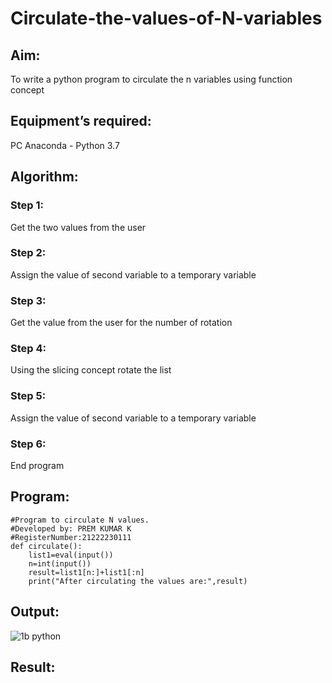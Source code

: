 # Circulate-the-values-of-N-variables


## Aim:

To write a python program to circulate the n variables using function concept

## Equipment’s required:

PC
Anaconda - Python 3.7

## Algorithm: 

### Step 1:

 Get the two values from the user

### Step 2: 

Assign the value of second variable to a temporary variable


### Step 3:

Get the value from the user for the number of rotation

### Step 4:

Using the slicing concept rotate the list

### Step 5:

Assign the value of second variable to a temporary variable


### Step 6:

 End program
 
## Program:
```
#Program to circulate N values.
#Developed by: PREM KUMAR K 
#RegisterNumber:21222230111
def circulate():
    list1=eval(input())
    n=int(input())
    result=list1[n:]+list1[:n]
    print("After circulating the values are:",result)
```


## Output:

![1b python](https://user-images.githubusercontent.com/119476243/229408110-09b4934c-484f-4063-9c14-81461c7221fa.png)

## Result:
